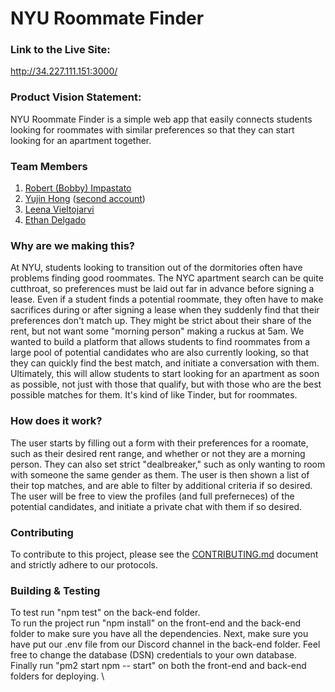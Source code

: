 # NYU Roommate Finder

### Link to the Live Site:
http://34.227.111.151:3000/


###  Product Vision Statement:
NYU Roommate Finder is a simple web app that easily connects students looking for roommates with similar preferences so that they can start looking for an apartment together.

### Team Members
1. [Robert (Bobby) Impastato](https://github.com/bobbyimpastato)
2. [Yujin Hong](https://github.com/hongsimmon) ([second account](https://github.com/))
3. [Leena Vieltojarvi](https://github.com/Shadowcat567)
4. [Ethan Delgado](https://github.com/ethan-delgado)

### Why are we making this?
At NYU, students looking to transition out of the dormitories often have problems finding good roommates. The NYC apartment search can be quite cutthroat, so preferences must be laid out far in advance before signing a lease. Even if a student finds a potential roommate, they often have to make sacrifices during or after signing a lease when they suddenly find that their preferences don't match up. They might be strict about their share of the rent, but not want some "morning person" making a ruckus at 5am. We wanted to build a platform that allows students to find roommates from a large pool of potential candidates who are also currently looking, so that they can quickly find the best match, and initiate a conversation with them. Ultimately, this will allow students to start looking for an apartment as soon as possible, not just with those that qualify, but with those who are the best possible matches for them. It's kind of like Tinder, but for roommates.

### How does it work?
The user starts by filling out a form with their preferences for a roomate, such as their desired rent range, and whether or not they are a morning person. They can also set strict "dealbreaker," such as only wanting to room with someone the same gender as them. The user is then shown a list of their top matches, and are able to filter by additional criteria if so desired. The user will be free to view the profiles (and full preferneces) of the potential candidates, and initiate a private chat with them if so desired.

### Contributing
To contribute to this project, please see the [CONTRIBUTING.md](https://github.com/agiledev-students-spring2024/roomate-finder/blob/master/CONTRIBUTING.md) document and strictly adhere to our protocols.

### Building & Testing
To test run "npm test" on the back-end folder. \
To run the project run "npm install" on the front-end and the back-end folder to make sure you have all the dependencies. Next, make sure you have put our .env file from our Discord channel in the back-end folder. Feel free to change the database (DSN) credentials to your own database. Finally run "pm2 start npm -- start" on both the front-end and back-end folders for deploying. \
